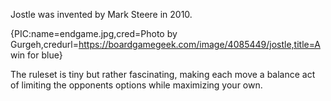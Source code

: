 Jostle was invented by Mark Steere in 2010.

{PIC:name=endgame.jpg,cred=Photo by Gurgeh,credurl=https://boardgamegeek.com/image/4085449/jostle,title=A win for blue}

The ruleset is tiny but rather fascinating, making each move a balance act of limiting the opponents options while maximizing your own.
